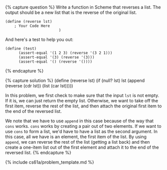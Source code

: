 {% capture question %}
Write a function in Scheme that reverses a list. The output should be a new list that is the reverse of the original list.

    (define (reverse lst)
        ; Your Code Here
                            )

And here's a test to help you out:

    (define (test)
          (assert-equal '(1 2 3) (reverse '(3 2 1)))
          (assert-equal '(3) (reverse '(3)))
          (assert-equal '() (reverse '())))

{% endcapture %}

{% capture solution %}
    (define (reverse lst)
        (if (null? lst)
            lst
            (append (reverse (cdr lst)) (list (car lst)))))

In this problem, we first check to make sure that the input `lst` is not empty. If it is, we can just return the empty list. Otherwise, we want to take off the first item, reverse the rest of the list, and then attach the original first item to the end of the reversed list.

We note that we have to use `append` in this case because of the way that `cons` works. `cons` works by creating a pair out of two elements. If we want to use `cons` to form a list, we'd have to have a list as the second argument. In this case, all we have is an element, the first item of the list. By using `append`, we can reverse the rest of the list (getting a list back) and then create a one-item list out of the first element and attach it to the end of the reversed list.
{% endcapture %}

{% include cs61a/problem_template.md %}
